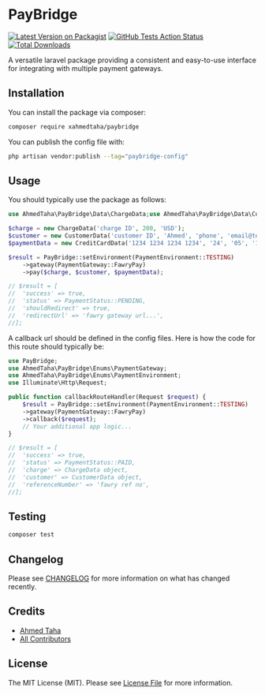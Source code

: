 # PayBridge

[![Latest Version on Packagist](https://img.shields.io/packagist/v/xahmedtaha/paybridge.svg?style=flat-square)](https://packagist.org/packages/xahmedtaha/paybridge)
[![GitHub Tests Action Status](https://img.shields.io/github/actions/workflow/status/xahmedtaha/paybridge/run-tests.yml?branch=main&label=tests&style=flat-square)](https://github.com/xahmedtaha/paybridge/actions?query=workflow%3Arun-tests+branch%3Amain)
[![Total Downloads](https://img.shields.io/packagist/dt/xahmedtaha/paybridge.svg?style=flat-square)](https://packagist.org/packages/xahmedtaha/paybridge)


A versatile laravel package providing a consistent and easy-to-use interface for integrating with multiple payment gateways.
## Installation

You can install the package via composer:

```bash
composer require xahmedtaha/paybridge
```

You can publish the config file with:

```bash
php artisan vendor:publish --tag="paybridge-config"
```

## Usage

You should typically use the package as follows:

```php
use AhmedTaha\PayBridge\Data\ChargeData;use AhmedTaha\PayBridge\Data\CustomerData;use AhmedTaha\PayBridge\Data\Payment\CreditCardData;use AhmedTaha\PayBridge\Enums\PaymentEnvironment;use AhmedTaha\PayBridge\Enums\PaymentGateway;

$charge = new ChargeData('charge ID', 200, 'USD');
$customer = new CustomerData('customer ID', 'Ahmed', 'phone', 'email@test.com');
$paymentData = new CreditCardData('1234 1234 1234 1234', '24', '05', '123');

$result = PayBridge::setEnvironment(PaymentEnvironment::TESTING)
    ->gateway(PaymentGateway::FawryPay)
    ->pay($charge, $customer, $paymentData);

// $result = [
//  'success' => true,
//  'status' => PaymentStatus::PENDING,
//  'shouldRedirect' => true,
//  'redirectUrl' => 'fawry gateway url...',
//];
```

A callback url should be defined in the config files.
Here is how the code for this route should typically be:

```php
use PayBridge;
use AhmedTaha\PayBridge\Enums\PaymentGateway;
use AhmedTaha\PayBridge\Enums\PaymentEnvironment;
use Illuminate\Http\Request;

public function callbackRouteHandler(Request $request) {
    $result = PayBridge::setEnvironment(PaymentEnvironment::TESTING)
    ->gateway(PaymentGateway::FawryPay)
    ->callback($request);
    // Your additional app logic...
}

// $result = [
//  'success' => true,
//  'status' => PaymentStatus::PAID,
//  'charge' => ChargeData object,
//  'customer' => CustomerData object,
//  'referenceNumber' => 'fawry ref no',
//];
```


## Testing

```bash
composer test
```

## Changelog

Please see [CHANGELOG](CHANGELOG.md) for more information on what has changed recently.

## Credits

- [Ahmed Taha](https://github.com/xahmedtaha)
- [All Contributors](../../contributors)

## License

The MIT License (MIT). Please see [License File](LICENSE.md) for more information.

